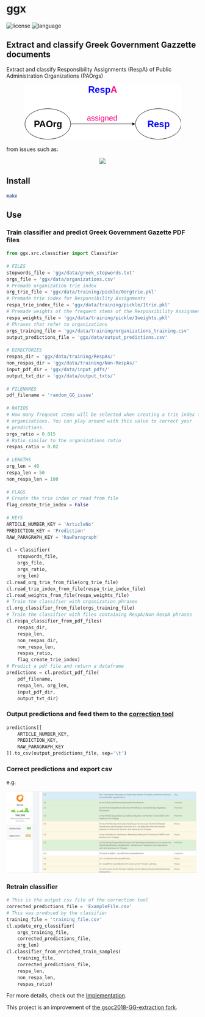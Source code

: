 # ggx

![license](https://img.shields.io/badge/License-GPLv3-blue.svg)
![language](https://img.shields.io/badge/python-3.6-green.svg)

## Extract and classify Greek Government Gazzette documents

Extract and classify Responsibility Assignments (RespA) of Public Administration Organizations (PAOrgs)

<p align="center">
  <img src="resources/respa_graph.png"/>
</p>

from issues such as:

<p align="center">
  <img src="resources/issue_example.png"/>
</p>

## Install
```bash
make
```

## Use
### Train classifier and predict Greek Government Gazette PDF files
```python
from ggx.src.classifier import Classifier

# FILES
stopwords_file = 'ggx/data/greek_stopwords.txt'
orgs_file = 'ggx/data/organizations.csv'
# Premade organization trie index
org_trie_file = 'ggx/data/training/pickle/0orgtrie.pkl'
# Premade trie index for Responsibility Assignments
respa_trie_index_file = 'ggx/data/training/pickle/1trie.pkl'
# Premade weights of the frequent stems of the Responsibility Assignments
respa_weights_file = 'ggx/data/training/pickle/1weights.pkl'
# Phrases that refer to organizations
orgs_training_file = 'ggx/data/training/organizations_training.csv'
output_predictions_file = 'ggx/data/output_predictions.csv'

# DIRECTORIES
respas_dir = 'ggx/data/training/RespAs/'
non_respas_dir = 'ggx/data/training/Non-RespAs/'
input_pdf_dir = 'ggx/data/input_pdfs/'
output_txt_dir = 'ggx/data/output_txts/'

# FILENAMES
pdf_filename = 'random_GG_issue'

# RATIOS
# How many frequent stems will be selected when creating a trie index for the
# organizations. You can play around with this value to correct your
# predictions.
orgs_ratio = 0.015
# Ratio similar to the organizations ratio
respas_ratio = 0.02

# LENGTHS
org_len = 40
respa_len = 50
non_respa_len = 100

# FLAGS
# Create the trie index or read from file
flag_create_trie_index = False

# KEYS
ARTICLE_NUMBER_KEY = 'ArticleNo'
PREDICTION_KEY = 'Prediction'
RAW_PARAGRAPH_KEY = 'RawParagraph'

cl = Classifier(
    stopwords_file,
    orgs_file,
    orgs_ratio,
    org_len)
cl.read_org_trie_from_file(org_trie_file)
cl.read_trie_index_from_file(respa_trie_index_file)
cl.read_weights_from_file(respa_weights_file)
# Train the classifier with organization phrases
cl.org_classifier_from_file(orgs_training_file)
# Train the classifier with files containing RespA/Non-RespA phrases
cl.respa_classifier_from_pdf_files(
    respas_dir,
    respa_len,
    non_respas_dir,
    non_respa_len,
    respas_ratio,
    flag_create_trie_index)
# Predict a pdf file and return a dataframe
predictions = cl.predict_pdf_file(
    pdf_filename,
    respa_len, org_len,
    input_pdf_dir,
    output_txt_dir)
```
### Output predictions and feed them to the [correction tool](https://thodoris.github.io/fekextractor/)
```python
predictions[[
    ARTICLE_NUMBER_KEY,
    PREDICTION_KEY,
    RAW_PARAGRAPH_KEY
]].to_csv(output_predictions_file, sep='\t')
```
### Correct predictions and export csv
e.g. 

<p align="center">
  <img src="resources/correction_tool_example.png"/>
</p>

### Retrain classifier
```python
# This is the output csv file of the correction tool
corrected_predictions_file = 'ExampleFile.csv'
# This was produced by the classifier
training_file = 'training_file.csv'
cl.update_org_classifier(
    orgs_training_file,
    corrected_predictions_file,
    org_len)
cl.classifier_from_enriched_train_samples(
    training_file,
    corrected_predictions_file,
    respa_len,
    non_respa_len,
    respas_ratio)
```

For more details, check out the [Implementation](https://github.com/ckarageorgkaneen/ggx/wiki/Implementation).

This project is an improvement of [the gsoc2018-GG-extraction fork](https://github.com/kontopoulos/gsoc2018-GG-extraction).
